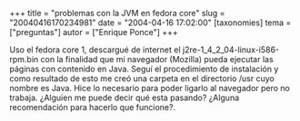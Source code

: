 +++
title = "problemas con la JVM en fedora core"
slug = "20040416170234981"
date = "2004-04-16 17:02:00"
[taxonomies]
tema = ["preguntas"]
autor = ["Enrique Ponce"]
+++

Uso el fedora core 1, descargué de internet el
j2re-1_4\_2_04-linux-i586-rpm.bin con la finalidad que mi navegador
(Mozilla) pueda ejecutar las páginas con contenido en Java. Seguí el
procedimiento de instalación y como resultado de esto me creó una
carpeta en el directorio /usr cuyo nombre es Java. Hice lo necesario
para poder ligarlo al navegador pero no trabaja. ¿Alguien me puede decir
qué esta pasando? ¿Alguna recomendación para hacerlo que funcione?.


